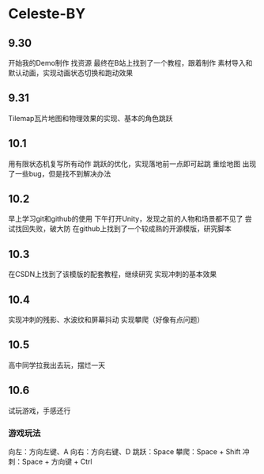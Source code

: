 # Celeste-BY

## 9.30

开始我的Demo制作
找资源
最终在B站上找到了一个教程，跟着制作
素材导入和默认动画，实现动画状态切换和跑动效果

## 9.31

Tilemap瓦片地图和物理效果的实现、基本的角色跳跃

## 10.1

用有限状态机复写所有动作
跳跃的优化，实现落地前一点即可起跳
重绘地图
出现了一些bug，但是找不到解决办法

## 10.2

早上学习git和github的使用
下午打开Unity，发现之前的人物和场景都不见了
尝试找回失败，破大防
在github上找到了一个较成熟的开源模版，研究脚本

## 10.3

在CSDN上找到了该模版的配套教程，继续研究
实现冲刺的基本效果

## 10.4

实现冲刺的残影、水波纹和屏幕抖动
实现攀爬（好像有点问题）

## 10.5

高中同学拉我出去玩，摆烂一天

## 10.6

试玩游戏，手感还行

### 游戏玩法

向左：方向左键、A
向右：方向右键、D
跳跃：Space
攀爬：Space + Shift
冲刺：Space + 方向键 + Ctrl
